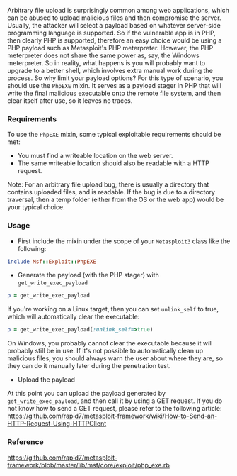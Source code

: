 Arbitrary file upload is surprisingly common among web applications, which can be abused to upload malicious files and then compromise the server. Usually, the attacker will select a payload based on whatever server-side programming language is supported. So if the vulnerable app is in PHP, then clearly PHP is supported, therefore an easy choice would be using a PHP payload such as Metasploit's PHP meterpreter. However, the PHP meterpreter does not share the same power as, say, the Windows meterpreter. So in reality, what happens is you will probably want to upgrade to a better shell, which involves extra manual work during the process. So why limit your payload options? For this type of scenario, you should use the ```PhpEXE``` mixin. It serves as a payload stager in PHP that will write the final malicious executable onto the remote file system, and then clear itself after use, so it leaves no traces.

### Requirements

To use the ```PhpEXE``` mixin, some typical exploitable requirements should be met:

* You must find a writeable location on the web server.
* The same writeable location should also be readable with a HTTP request.

Note: For an arbitrary file upload bug, there is usually a directory that contains uploaded files, and is readable. If the bug is due to a directory traversal, then a temp folder (either from the OS or the web app) would be your typical choice.

### Usage

* First include the mixin under the scope of your ```Metasploit3``` class like the following:

```ruby
include Msf::Exploit::PhpEXE
```

* Generate the payload (with the PHP stager) with ```get_write_exec_payload```

```ruby
p = get_write_exec_payload
```

If you're working on a Linux target, then you can set ```unlink_self``` to true, which will automatically clear the executable:

```ruby
p = get_write_exec_payload(:unlink_self=>true)
```

On Windows, you probably cannot clear the executable because it will probably still be in use. If it's not possible to automatically clean up malicious files, you should always warn the user about where they are, so they can do it manually later during the penetration test.

* Upload the payload

At this point you can upload the payload generated by ```get_write_exec_payload```, and then call it by using a GET request. If you do not know how to send a GET request, please refer to the following article:
https://github.com/rapid7/metasploit-framework/wiki/How-to-Send-an-HTTP-Request-Using-HTTPClient

### Reference

https://github.com/rapid7/metasploit-framework/blob/master/lib/msf/core/exploit/php_exe.rb
